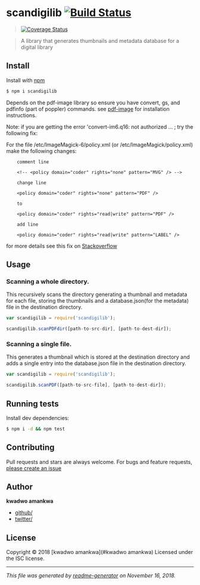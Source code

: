 # scandigilib [![Build Status](https://travis-ci.org/citisolo/scandigilib.svg?branch=master)](https://travis-ci.org/citisolo/scandigilib)  
> [![Coverage Status](https://coveralls.io/repos/github/citisolo/scandigilib/badge.svg?branch=master)](https://coveralls.io/github/citisolo/scandigilib?branch=master)


> A library that generates thumbnails and metadata database for a digital library

## Install

Install with [npm](https://www.npmjs.com/)

```sh
$ npm i scandigilib
```
Depends on the pdf-image library so ensure you have convert, gs, and pdfinfo (part of poppler) commands. see [pdf-image](https://www.npmjs.com/package/pdf-image#ubuntu) for installation instructions.

Note: if you are getting the error 'convert-im6.q16: not authorized ... ; try the following fix:

For the file /etc/ImageMagick-6/policy.xml (or /etc/ImageMagick/policy.xml) make the following changes:
```
    comment line

    <!-- <policy domain="coder" rights="none" pattern="MVG" /> -->

    change line

    <policy domain="coder" rights="none" pattern="PDF" />

    to

    <policy domain="coder" rights="read|write" pattern="PDF" />

    add line

    <policy domain="coder" rights="read|write" pattern="LABEL" />
```
for more details see this fix on [Stackoverflow](https://stackoverflow.com/questions/42928765/convertnot-authorized-aaaa-error-constitute-c-readimage-453)


## Usage

### Scanning a whole directory.

This recursively scans the directory generating a thumbnail and metadata for
each file, storing the thumbnails and a database.json(for the metadata) file in the destination directory.  

```js
var scandigilib = require('scandigilib');

scandigilib.scanPDFdir([path-to-src-dir], [path-to-dest-dir]);

```

### Scanning a single file.

This generates a thumbnail which is stored at the destination directory and adds a single entry into the database.json file in the destination directory.


```js
var scandigilib = require('scandigilib');

scandigilib.scanPDF([path-to-src-file], [path-to-dest-dir]);

```

## Running tests

Install dev dependencies:

```sh
$ npm i -d && npm test
```

## Contributing

Pull requests and stars are always welcome. For bugs and feature requests, [please create an issue](https://github.com/citisolo/scandigilib/issues/new)

## Author

**kwadwo amankwa**

* [github/](https://github.com/citisolo)
* [twitter/](http://twitter.com/)

## License

Copyright © 2018 [kwadwo amankwa](#kwadwo amankwa)
Licensed under the ISC license.

***

_This file was generated by [readme-generator](https://github.com/jonschlinkert/readme-generator) on November 16, 2018._
